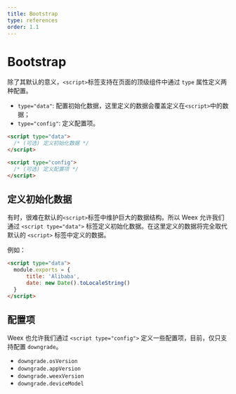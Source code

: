 ```yaml
---
title: Bootstrap
type: references
order: 1.1
---
```


# Bootstrap

除了其默认的意义，`<script>`标签支持在页面的顶级组件中通过 `type` 属性定义两种配置。
- `type="data"`: 配置初始化数据，这里定义的数据会覆盖定义在`<script>`中的数据；
- `type="config"`: 定义配置项。

``` html
<script type="data">
  /* (可选) 定义初始化数据 */
</script>

<script type="config">
  /* (可选) 定义配置项 */
</script>

```
## 定义初始化数据

有时，很难在默认的`<script>`标签中维护巨大的数据结构。所以 Weex 允许我们通过 `<script type="data">` 标签定义初始化数据。在这里定义的数据将完全取代默认的 `<script>` 标签中定义的数据。

例如：

```html
<script type="data">
  module.exports = {
      title: 'Alibaba',
      date: new Date().toLocaleString()
  }
</script>
```
## 配置项

Weex 也允许我们通过 `<script type="config">` 定义一些配置项，目前，仅只支持配置 `downgrade`。
- `downgrade.osVersion`
- `downgrade.appVersion`
- `downgrade.weexVersion`
- `downgrade.deviceModel`
